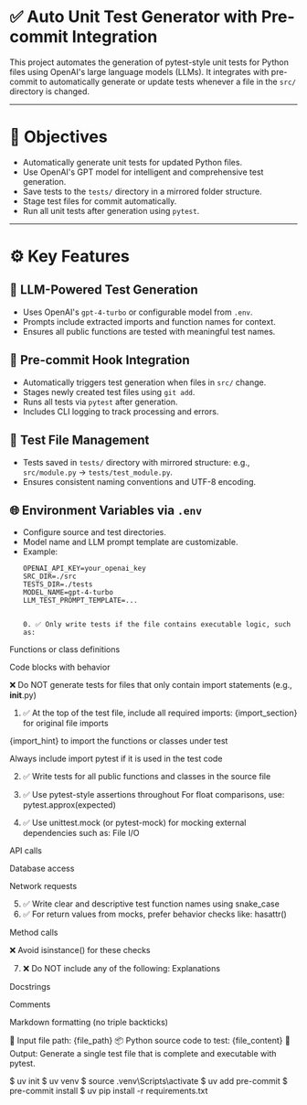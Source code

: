 # ✅ Auto Unit Test Generator with Pre-commit Integration

This project automates the generation of pytest-style unit tests for Python files using OpenAI's large language models (LLMs). It integrates with pre-commit to automatically generate or update tests whenever a file in the `src/` directory is changed.

---

# 🎯 Objectives

- Automatically generate unit tests for updated Python files.
- Use OpenAI's GPT model for intelligent and comprehensive test generation.
- Save tests to the `tests/` directory in a mirrored folder structure.
- Stage test files for commit automatically.
- Run all unit tests after generation using `pytest`.

---

# ⚙️ Key Features

## 🧠 LLM-Powered Test Generation
- Uses OpenAI's `gpt-4-turbo` or configurable model from `.env`.
- Prompts include extracted imports and function names for context.
- Ensures all public functions are tested with meaningful test names.

## 🧪 Pre-commit Hook Integration
- Automatically triggers test generation when files in `src/` change.
- Stages newly created test files using `git add`.
- Runs all tests via `pytest` after generation.
- Includes CLI logging to track processing and errors.

## 📁 Test File Management
- Tests saved in `tests/` directory with mirrored structure:
  e.g., `src/module.py` → `tests/test_module.py`.
- Ensures consistent naming conventions and UTF-8 encoding.

## 🌐 Environment Variables via `.env`
- Configure source and test directories.
- Model name and LLM prompt template are customizable.
- Example:
  ```env
  OPENAI_API_KEY=your_openai_key
  SRC_DIR=./src
  TESTS_DIR=./tests
  MODEL_NAME=gpt-4-turbo
  LLM_TEST_PROMPT_TEMPLATE=...


  0. ✅ Only write tests if the file contains executable logic, such as:
Functions or class definitions

Code blocks with behavior

❌ Do NOT generate tests for files that only contain import statements (e.g., __init__.py)

1. ✅ At the top of the test file, include all required imports:
{import_section} for original file imports

{import_hint} to import the functions or classes under test

Always include import pytest if it is used in the test code

2. ✅ Write tests for all public functions and classes in the source file
3. ✅ Use pytest-style assertions throughout
For float comparisons, use: pytest.approx(expected)

4. ✅ Use unittest.mock (or pytest-mock) for mocking external dependencies such as:
File I/O

API calls

Database access

Network requests

5. ✅ Write clear and descriptive test function names using snake_case
6. ✅ For return values from mocks, prefer behavior checks like:
hasattr()

Method calls

❌ Avoid isinstance() for these checks

7. ❌ Do NOT include any of the following:
Explanations

Docstrings

Comments

Markdown formatting (no triple backticks)

📄 Input file path: {file_path}
📦 Python source code to test:
{file_content}
🧪 Output:
Generate a single test file that is complete and executable with pytest.

$ uv init
$ uv venv
$ source .venv\\Scripts\\activate
$ uv add pre-commit
$ pre-commit install
$ uv pip install -r requirements.txt